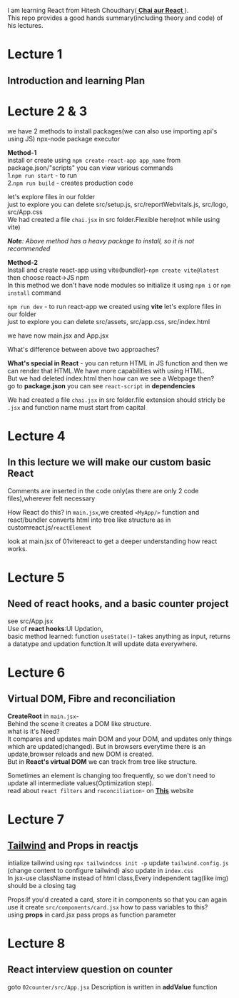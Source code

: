 I am learning React from Hitesh Choudhary(<a href='https://www.youtube.com/playlist?list=PLu71SKxNbfoDqgPchmvIsL4hTnJIrtige'> **Chai aur React** </a>).  
This repo provides a good hands summary(including theory and code) of his lectures.  
# Lecture 1
## Introduction and learning Plan

# Lecture 2 & 3
we have 2 methods to install packages(we can also use importing api's using JS)
npx-node package executor

**Method-1**  
install or create using `npm create-react-app app_name`   from package.json/"scripts" you can view various commands  
1.`npm run start` - to run  
2.`npm run build` - creates production code

let's explore files in our folder  
just to explore
you can delete src/setup.js, src/reportWebvitals.js, src/logo, src/App.css  
We had created a file `chai.jsx` in src folder.Flexible here(not while using vite)  

_**Note**: Above method has a heavy package to install, so it is not recommended_   

**Method-2**  
Install and create react-app using vite(bundler)-`npm create vite@latest` then choose react->JS npm   
In this method we don't have node modules so initialize it using `npm i` or `npm install` command

`npm run dev` - to run react-app we created using **vite** 
let's explore files in our folder  
just to explore
you can delete src/assets, src/app.css, src/index.html

we have now main.jsx and App.jsx

What's difference between above two approaches?

**What's special in React** - you can return HTML in JS function and then we can render that HTML.We have more capabilities with using HTML.  
But we had deleted index.html then how can we see a Webpage then?  
go to **package.json** you can see `react-script` in **dependencies**

We had created a file `chai.jsx` in src folder.file extension should stricly be `.jsx` and function name must start from capital

# Lecture 4
## In this lecture we will make our custom basic React
Comments are inserted in the code only(as there are only 2 code files),wherever felt necessary

How React do this?
in `main.jsx`,we created `<MyApp/>` function and react/bundler converts html into tree like structure as in customreact.js/`reactElement`

look at main.jsx of 01vitereact to get a deeper understanding how react works.

# Lecture 5
## Need of react hooks, and a basic counter project
see src/App.jsx   
Use of **react hooks**:UI Updation,   
basic method learned: function `useState()`- takes anything as input, returns a datatype and updation function.It will update data everywhere.

# Lecture 6
## Virtual DOM, Fibre and reconciliation

**CreateRoot** in `main.jsx`-   
Behind the scene it creates a DOM like structure.   
what is it's Need?  
It compares and updates main DOM and your DOM, and updates only things which are updated(changed). But in browsers everytime there is an update,browser reloads and new DOM is created.   
But in **React's virtual DOM** we can track from tree like structure.  

Sometimes an element is changing too frequently, so we don't need to update all intermediate values(Optimization step).  
read about `react filters` and `reconciliation`- on <a href="https://github.com/acdlite/react-filter-architecture">**This**</a>  website

# Lecture 7
## <a href='https://tailwindcss.com'>Tailwind</a> and Props in reactjs

intialize tailwind using `npx tailwindcss init -p` update `tailwind.config.js` (change content to configure tailwind) also update in `index.css`   
In jsx-use className instead of html class,Every independent tag(like img) should be a closing tag

Props:If you'd created a card, store it in components so that you can again use it
create `src/components/card.jsx` how to pass variables to this?  
using **props**
in card.jsx pass props as function parameter


# Lecture 8
## React interview question on counter
goto `02counter/src/App.jsx` Description is written in **addValue** function
